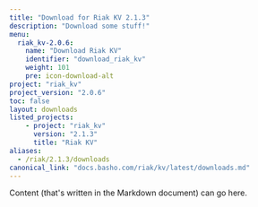 ```yaml
---
title: "Download for Riak KV 2.1.3"
description: "Download some stuff!"
menu:
  riak_kv-2.0.6:
    name: "Download Riak KV"
    identifier: "download_riak_kv"
    weight: 101
    pre: icon-download-alt
project: "riak_kv"
project_version: "2.0.6"
toc: false
layout: downloads
listed_projects:
    - project: "riak_kv"
      version: "2.1.3"
      title: "Riak KV"
aliases:
  - /riak/2.1.3/downloads
canonical_link: "docs.basho.com/riak/kv/latest/downloads.md"
---
```


Content (that's written in the Markdown document) can go here.
